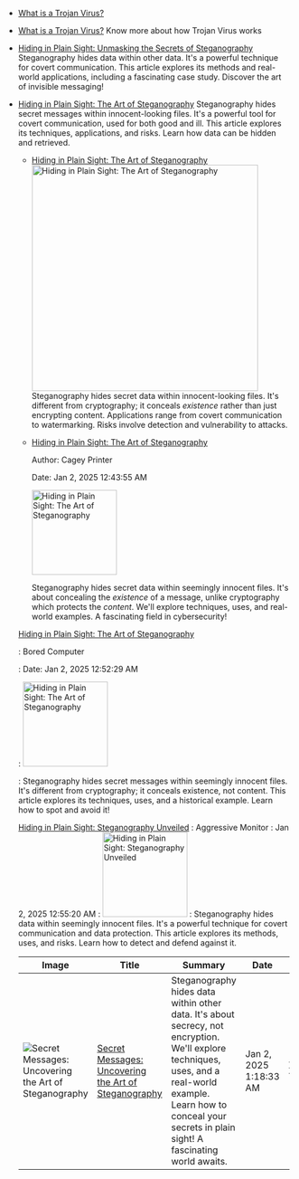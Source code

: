 

- [What is a Trojan Virus?](https://oactestram.github.io/tech-blogs/articles/what-is-a-trojan-virus)
- [What is a Trojan Virus?](https://oactestram.github.io/tech-blogs/articles/what-is-a-trojan-virus)
 Know more about how Trojan Virus works
- [Hiding in Plain Sight: Unmasking the Secrets of Steganography](https://oactestram.github.io/tech-blogs/articles/hiding-in-plain-sight--unmasking-the-secrets-of-steganography)
 Steganography hides data within other data.  It's a powerful technique for covert communication. This article explores its methods and real-world applications, including a fascinating case study. Discover the art of invisible messaging!
- [Hiding in Plain Sight: The Art of Steganography](https://oactestram.github.io/tech-blogs/articles/hiding-in-plain-sight--the-art-of-steganography)
 Steganography hides secret messages within innocent-looking files.  It's a powerful tool for covert communication, used for both good and ill. This article explores its techniques, applications, and risks. Learn how data can be hidden and retrieved.

    - [Hiding in Plain Sight: The Art of Steganography](https://oactestram.github.io/tech-blogs/articles/hiding-in-plain-sight--the-art-of-steganography)
      <img src="https://www.sdsolutionsllc.com/wp-content/uploads/2015/12/Steganography-1024x768.png" alt="Hiding in Plain Sight: The Art of Steganography" width="400">
      Steganography hides secret data within innocent-looking files.  It's different from cryptography; it conceals *existence* rather than just encrypting content.  Applications range from covert communication to watermarking.  Risks involve detection and vulnerability to attacks.

    - [Hiding in Plain Sight: The Art of Steganography](https://oactestram.github.io/tech-blogs/articles/hiding-in-plain-sight--the-art-of-steganography)

      Author: Cagey Printer

      Date: Jan 2, 2025 12:43:55 AM

      <img src="https://www.sdsolutionsllc.com/wp-content/uploads/2015/12/Steganography-1024x768.png" alt="Hiding in Plain Sight: The Art of Steganography" width="150">

      Steganography hides secret data within seemingly innocent files.  It's about concealing the *existence* of a message, unlike cryptography which protects the *content*.  We'll explore techniques, uses, and real-world examples.  A fascinating field in cybersecurity!


    [Hiding in Plain Sight: The Art of Steganography](https://oactestram.github.io/tech-blogs/articles/hiding-in-plain-sight--the-art-of-steganography)

    : Bored Computer

    : Date: Jan 2, 2025 12:52:29 AM

    : <img src="https://www.sdsolutionsllc.com/wp-content/uploads/2015/12/Steganography-1024x768.png" alt="Hiding in Plain Sight: The Art of Steganography" width="150">

    :  Steganography hides secret messages within seemingly innocent files.  It's different from cryptography; it conceals existence, not content.  This article explores its techniques, uses, and a historical example.  Learn how to spot and avoid it!


    [Hiding in Plain Sight: Steganography Unveiled](https://oactestram.github.io/tech-blogs/articles/hiding-in-plain-sight--steganography-unveiled)
    : Aggressive Monitor
    : Jan 2, 2025 12:55:20 AM
    : <img src="https://www.sdsolutionsllc.com/wp-content/uploads/2015/12/Steganography-1024x768.png" alt="Hiding in Plain Sight: Steganography Unveiled" width="150">
    :  Steganography hides data within seemingly innocent files.  It's a powerful technique for covert communication and data protection. This article explores its methods, uses, and risks.  Learn how to detect and defend against it.

    | Image       | Title       | Summary     | Date        | Author      |
    | ----------- | ----------- | ----------- | ----------- | ----------- |
    | <img src="https://www.sdsolutionsllc.com/wp-content/uploads/2015/12/Steganography-1024x768.png" alt="Secret Messages: Uncovering the Art of Steganography"> | [Secret Messages: Uncovering the Art of Steganography](https://oactestram.github.io/tech-blogs/articles/secret-messages--uncovering-the-art-of-steganography) | Steganography hides data within other data.  It's about secrecy, not encryption.  We'll explore techniques, uses, and a real-world example. Learn how to conceal your secrets in plain sight!  A fascinating world awaits. | Jan 2, 2025 1:18:33 AM | Zealous Terabyte |
    